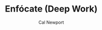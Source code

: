 ---
title: "Enfócate (Deep Work)"
author: "Cal Newport"
img: enfocate.webp
readtime: 6
description: "Explora los beneficios del trabajo profundo en un mundo lleno de distracciones, y cómo lograr más trabajando de forma inteligente."
popularity: 5
buy: 
    spain: "https://www.amazon.es/dp/0349411905"
    usa: "https://www.amazon.com/dp/1455586692"

---